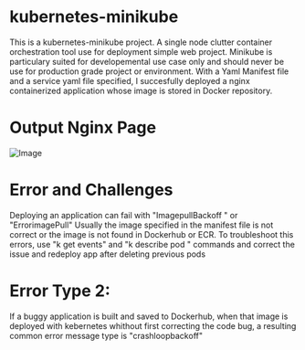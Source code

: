 # kubernetes-minikube
This is a kubernetes-minikube project. A single node clutter container orchestration tool use for deployment simple web project. Minikube is particulary suited for developemental use case only and should never be use for production grade project or environment.
With a Yaml Manifest file and a service yaml file specified, I succesfully deployed a nginx containerized application whose image is stored in Docker repository.
 # Output Nginx Page
![Image](https://github.com/user-attachments/assets/265a5c86-f182-489c-b094-4f955f73cbd0)

# Error and Challenges
 Deploying an application can fail with "ImagepullBackoff
" or "ErrorimagePull" Usually the image specified in the manifest file is not correct or the image is not found in Dockerhub or ECR. To troubleshoot this errors, use "k get events" and "k describe pod <podname>" commands and correct the issue and redeploy app after deleting previous pods 

# Error Type 2:
If a buggy application is built and saved to Dockerhub, when that image is deployed with kebernetes whithout first correcting the code bug, a resulting common error message type is "crashloopbackoff"
